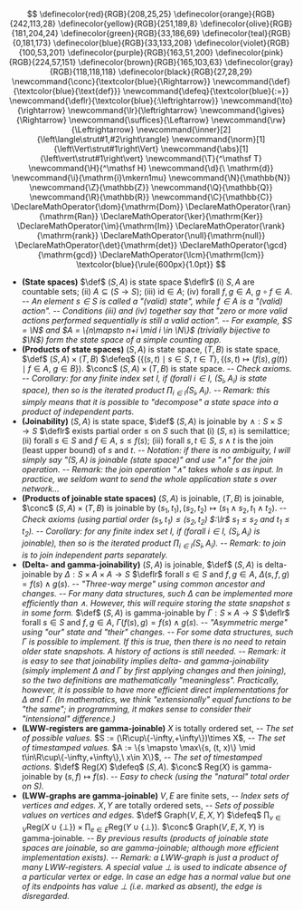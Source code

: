 $$
\definecolor{red}{RGB}{208,25,25}
\definecolor{orange}{RGB}{242,113,28}
\definecolor{yellow}{RGB}{251,189,8}
\definecolor{olive}{RGB}{181,204,24}
\definecolor{green}{RGB}{33,186,69}
\definecolor{teal}{RGB}{0,181,173}
\definecolor{blue}{RGB}{33,133,208}
\definecolor{violet}{RGB}{100,53,201}
\definecolor{purple}{RGB}{163,51,200}
\definecolor{pink}{RGB}{224,57,151}
\definecolor{brown}{RGB}{165,103,63}
\definecolor{gray}{RGB}{118,118,118}
\definecolor{black}{RGB}{27,28,29}
\newcommand{\conc}{\textcolor{blue}{\Rightarrow}}
\newcommand{\def}{\textcolor{blue}{\text{def}}}
\newcommand{\defeq}{\textcolor{blue}{:=}}
\newcommand{\deflr}{\textcolor{blue}{:\leftrightarrow}}
\newcommand{\to}{\rightarrow}
\newcommand{\lr}{\leftrightarrow}
\newcommand{\gives}{\Rightarrow}
\newcommand{\suffices}{\Leftarrow}
\newcommand{\rw}{\Leftrightarrow}
\newcommand{\inner}[2]{\left\langle\strut#1,#2\right\rangle}
\newcommand{\norm}[1]{\left\Vert\strut#1\right\Vert}
\newcommand{\abs}[1]{\left\vert\strut#1\right\vert}
\newcommand{\T}{^\mathsf T}
\newcommand{\H}{^\mathsf H}
\newcommand{\d}{\ \mathrm{d}}
\newcommand{\i}{\mathrm{i}\mkern1mu}
\newcommand{\N}{\mathbb{N}}
\newcommand{\Z}{\mathbb{Z}}
\newcommand{\Q}{\mathbb{Q}}
\newcommand{\R}{\mathbb{R}}
\newcommand{\C}{\mathbb{C}}
\DeclareMathOperator{\dom}{\mathrm{Dom}}
\DeclareMathOperator{\ran}{\mathrm{Ran}}
\DeclareMathOperator{\ker}{\mathrm{Ker}}
\DeclareMathOperator{\im}{\mathrm{Im}}
\DeclareMathOperator{\rank}{\mathrm{rank}}
\DeclareMathOperator{\null}{\mathrm{null}}
\DeclareMathOperator{\det}{\mathrm{det}}
\DeclareMathOperator{\gcd}{\mathrm{gcd}}
\DeclareMathOperator{\lcm}{\mathrm{lcm}}
\textcolor{blue}{\rule{600px}{1.0pt}}
$$

- **(State spaces)**
  $\def$ $(S, A)$ is state space
    $\deflr$ (i)   $S, A$ are countable sets;
        (ii)  $A \subseteq (S\to S)$;
        (iii) $\text{id}\in A$;
        (iv)  forall $f,g\in A$, $g\circ f \in A$.
  *-- An element $s\in S$ is called a "(valid) state", while $f\in A$ is a "(valid) action".*
  *-- Conditions (iii) and (iv) together say that "zero or more valid actions performed sequentially is still a valid action".*
  *-- For example, $S = \N$ and $A = \{n\mapsto n+i \mid i \in \N\}$ (trivially bijective to $\N$) form the state space of a simple counting app.*
- **(Products of state spaces)**
  $(S, A)$ is state space,
  $(T, B)$ is state space,
  $\def$ $(S, A)\times (T, B)$ $\defeq$ $(\{(s, t)\mid s\in S,\ t\in T\}, \{(s, t) \mapsto (f(s), g(t)) \mid f\in A,\ g\in B\})$.
  $\conc$ $(S, A)\times (T, B)$ is state space.
  *-- Check axioms.*
  *-- Corollary: for any finite index set $I$, if (forall $i\in I$, $(S_i, A_i)$ is state space), then so is the iterated product $\prod_{i\in I} (S_i, A_i)$.*
  *-- Remark: this simply means that it is possible to "decompose" a state space into a product of independent parts.*
- **(Joinability)**
  $(S, A)$ is state space,
  $\def$ $(S, A)$ is joinable by $\wedge: S\times S\to S$
    $\deflr$ exists partial order $\leq$ on $S$ such that
       (i)   $(S, \leq)$ is semilattice;
       (ii)  forall $s\in S$ and $f\in A$, $s \leq f(s)$;
       (iii) forall $s,t\in S$, $s \wedge t$ is the join (least upper bound) of $s$ and $t$.
  *-- Notation: if there is no ambiguity, I will simply say "$(S, A)$ is joinable (state space)" and use "$\wedge$" for the join operation.*
  *-- Remark: the join operation "$\wedge$" takes whole $s$ as input. In practice, we seldom want to send the whole application state $s$ over network...*
- **(Products of joinable state spaces)**
  $(S, A)$ is joinable,
  $(T, B)$ is joinable,
  $\conc$ $(S, A)\times (T, B)$ is joinable by $(s_1, t_1), (s_2, t_2) \mapsto (s_1 \wedge s_2, t_1 \wedge t_2)$.
  *-- Check axioms (using partial order $(s_1,t_1)\leq (s_2,t_2)$ $:\lr$ $s_1\leq s_2$ and $t_1\leq t_2$).*
  *-- Corollary: for any finite index set $I$, if (forall $i\in I$, $(S_i, A_i)$ is joinable), then so is the iterated product $\prod_{i\in I} (S_i, A_i)$.*
  *-- Remark: to join is to join independent parts separately.*
- **(Delta- and gamma-joinability)**
  $(S, A)$ is joinable,
  $\def$ $(S, A)$ is delta-joinable by $\Delta: S\times A\times A\to S$
    $\deflr$ forall $s\in S$ and $f,g\in A$, $\Delta(s,f,g) = f(s)\wedge g(s)$.
  *-- "Three-way merge" using common ancestor and changes.*
  *-- For many data structures, such $\Delta$ can be implemented more efficiently than $\wedge$. However, this will require storing the state snapshot $s$ in some form.*
  $\def$ $(S, A)$ is gamma-joinable by $\Gamma: S\times A\to S$
    $\deflr$ forall $s\in S$ and $f,g\in A$, $\Gamma(f(s), g) = f(s)\wedge g(s)$.
  *-- "Asymmetric merge" using "our" state and "their" changes.*
  *-- For some data structures, such $\Gamma$ is possible to implement. If this is true, then there is no need to retain older state snapshots. A history of actions is still needed.*
  *-- Remark: it is easy to see that joinability implies delta- and gamma-joinability (simply implement $\Delta$ and $\Gamma$ by first applying changes and then joining), so the two definitions are mathematically "meaningless". Practically, however, it is possible to have more efficient direct implementations for $\Delta$ and $\Gamma$. (In mathematics, we think "extensionally" equal functions to be "the same"; in programming, it makes sense to consider their "intensional" difference.)*
- **(LWW-registers are gamma-joinable)**
  $X$ is totally ordered set, *-- The set of possible values.*
  $S := (\R\cup\{-\infty,+\infty\})\times X$, *-- The set of timestamped values.*
  $A := \{s \mapsto \max\{s, (t, x)\} \mid t\in\R\cup\{-\infty,+\infty\},\ x\in X\}$, *-- The set of timestamped actions.* 
  $\def$ $\text{Reg}(X)$ $\defeq$ $(S, A)$.
  $\conc$ $\text{Reg}(X)$ is gamma-joinable by $(s,f)\mapsto f(s)$.
  *-- Easy to check (using the "natural" total order on $S$).*
- **(LWW-graphs are gamma-joinable)**
  $V, E$ are finite sets, *-- Index sets of vertices and edges.*
  $X,Y$ are totally ordered sets, *-- Sets of possible values on vertices and edges.*
  $\def$ $\text{Graph}(V,E,X,Y)$ $\defeq$ $\prod_{v\in V}\text{Reg}(X\cup\{\bot\}) \times \prod_{e\in E}\text{Reg}(Y\cup\{\bot\})$. 
  $\conc$ $\text{Graph}(V,E,X,Y)$ is gamma-joinable.
  *-- By previous results (products of joinable state spaces are joinable, so are gamma-joinable; although more efficient implementation exists).*
  *-- Remark: a LWW-graph is just a product of many LWW-registers. A special value $\bot$ is used to indicate absence of a particular vertex or edge. In case an edge has a normal value but one of its endpoints has value $\bot$ (i.e. marked as absent), the edge is disregarded.*
